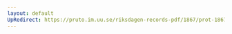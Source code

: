 ```yaml
---
layout: default
UpRedirect: https://pruto.im.uu.se/riksdagen-records-pdf/1867/prot-1867--fk--129/prot-1867--fk--129_000.pdf
---
```

